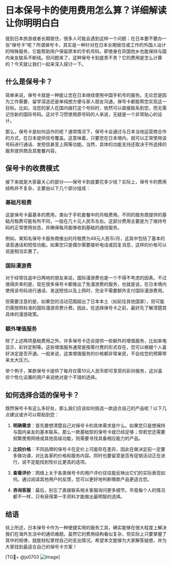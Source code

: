 # 日本保号卡的使用费用怎么算？详细解读让你明明白白

提到日本旅游或者长期居住，很多人可能会遇到这样一个问题：在日本要不要办一张“保号卡”呢？所谓保号卡，其实是一种针对在日本长期居住或工作的外国人设计的特殊服务，它能帮助用户保留原本的手机号码，即使身在异国他乡也能保持与国内亲友联系不断线。但问题来了，这种保号卡到底贵不贵？它的费用是怎么计算的？今天就让我们一起来深入探讨一下。

## 什么是保号卡？

简单来说，保号卡就是一种能让您在日本继续使用中国手机号的服务。无论您是因为工作需要、留学深造还是单纯想方便与家人朋友沟通，保号卡都能帮您实现这一目标。比如，当您的家人在国内拨打这个号码时，依然可以直接联系到您，而无需记住新的国际号码。这对于习惯使用原号码的人来说，无疑是一个非常贴心的设计。

那么，保号卡是如何运作的呢？通常情况下，保号卡会通过与日本当地运营商合作的方式，在日本提供信号覆盖。这意味着，只要您在日本境内，就可以正常使用该号码进行通话、发短信甚至上网等功能。当然，具体的功能支持还取决于所选择的服务提供商及其套餐内容。

## 保号卡的收费模式

接下来就是大家最关心的部分——保号卡到底要花多少钱？实际上，保号卡的费用结构并不复杂，主要由以下几个部分组成：

### 基础月租费

这是保号卡最基本的费用，类似于手机套餐中的月租费用。不同的服务商提供的基础月租费可能有所不同，一般在几十元人民币左右。这部分费用主要是为了维持号码的正常使用状态，并确保每月能够收到基础的通信服务。

例如，某知名保号卡服务商推出的月租费为48元人民币/月，这其中包括了基本的语音通话和短信功能。如果您只是偶尔需要接听电话或回复消息，这样的价格可以说是相当实惠了。

### 国际漫游费

对于经常往返中日两地的朋友来说，国际漫游费也是一个不得不考虑的因素。不过值得庆幸的是，现在很多保号卡都推出了免漫游费的服务，也就是说，在日本境内使用该号码进行通话、发送短信以及上网时，完全不需要额外支付国际漫游费用。

但需要注意的是，如果您的活动范围超出了日本本土（如前往其他国家），则可能仍需按照标准的国际漫游资费计费。因此，在选择保号卡之前，最好先了解清楚其具体的漫游政策。

### 额外增值服务

除了上述两项基础费用之外，许多保号卡还会提供一些额外的增值服务，比如来电显示、彩铃定制等。这些增值服务通常是按需付费的形式存在，您可以根据个人喜好决定是否开通。一般来说，这类增值服务的价格都非常亲民，不会给您的预算带来太大压力。

举个例子，某款保号卡提供了每月仅需10元人民币即可享受的彩铃服务，这对喜欢个性化设置的用户来说绝对是个不错的选择。

## 如何选择合适的保号卡？

既然保号卡有这么多好处，那么我们应该如何挑选一款适合自己的产品呢？以下几点建议或许可以帮助到您：

1. **明确需求**：首先要想清楚自己对保号卡的具体需求是什么。如果您只是想保持与国内亲友的基本联系，那么一款基础型的保号卡就已经足够；但若您还需要频繁使用网络或其他高级功能，则需要寻找具备相应能力的产品。

2. **比较价格**：不同品牌的保号卡在定价上可能存在差异，因此在做决定前一定要多做功课，对比各家的价格和服务内容。同时也要留意是否有促销活动正在进行，说不定能找到性价比更高的选项。

3. **查看评价**：网络上关于各类保号卡的用户评价往往能反映出它们的实际表现如何。通过阅读其他用户的反馈，您可以更好地判断哪款产品更适合您。

4. **咨询客服**：最后，别忘了直接联系相关客服询问更多细节。毕竟每个人的情况都不一样，只有获得第一手资料才能做出最明智的选择。

## 结语

综上所述，日本保号卡作为一种便捷实用的服务工具，确实能够在很大程度上解决我们在海外生活中的通讯难题。虽然它的费用结构看似复杂，但实际上只要掌握了其中的规律，就能轻松掌控自己的支出情况。希望本文能够为大家解答疑惑，并为大家找到最适合自己的保号卡方案！

[TG💪+ @jx0703 ![Image](https://github.com/user-attachments/assets/dbca1d08-cadb-493c-b0ec-ad6f7a83f270)]